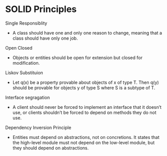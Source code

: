 # SOLID Principles

Single Responsiblity

- A class should have one and only one reason to change, meaning that a class should have only one job.

Open Closed

- Objects or entities should be open for extension but closed for modification.

Liskov Substituion

- Let q(x) be a property provable about objects of x of type T. Then q(y) should be provable for objects y of type S where S is a subtype of T.

Interface segragation

- A client should never be forced to implement an interface that it doesn’t use, or clients shouldn’t be forced to depend on methods they do not use.

Dependency Inversion Principle

- Entities must depend on abstractions, not on concretions. It states that the high-level module must not depend on the low-level module, but they should depend on abstractions.

